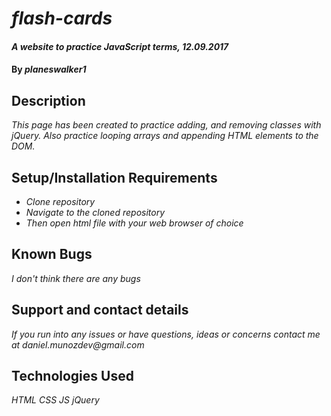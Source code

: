 # _flash-cards_

#### _A website to practice JavaScript terms, 12.09.2017_

#### By _**planeswalker1**_

## Description

_This page has been created to practice adding, and removing classes with jQuery. Also practice looping arrays and appending HTML elements to the DOM._

## Setup/Installation Requirements

* _Clone repository_
* _Navigate to the cloned repository_
* _Then open html file with your web browser of choice_

## Known Bugs

_I don't think there are any bugs_

## Support and contact details

_If you run into any issues or have questions, ideas or concerns contact me at daniel.munozdev@gmail.com_

## Technologies Used

_HTML_
_CSS_
_JS_
_jQuery_
